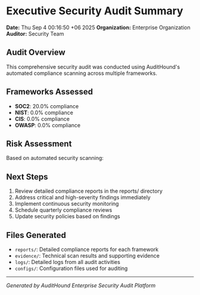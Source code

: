 # Executive Security Audit Summary
**Date:** Thu Sep  4 00:16:50 +06 2025
**Organization:** Enterprise Organization
**Auditor:** Security Team

## Audit Overview
This comprehensive security audit was conducted using AuditHound's automated compliance scanning across multiple frameworks.

## Frameworks Assessed
- **SOC2**: 20.0% compliance
- **NIST**: 0.0% compliance
- **CIS**: 0.0% compliance
- **OWASP**: 0.0% compliance

## Risk Assessment
Based on automated security scanning:



## Next Steps
1. Review detailed compliance reports in the reports/ directory
2. Address critical and high-severity findings immediately  
3. Implement continuous security monitoring
4. Schedule quarterly compliance reviews
5. Update security policies based on findings

## Files Generated
- `reports/`: Detailed compliance reports for each framework
- `evidence/`: Technical scan results and supporting evidence
- `logs/`: Detailed logs from all audit activities
- `configs/`: Configuration files used for auditing

---
*Generated by AuditHound Enterprise Security Audit Platform*
